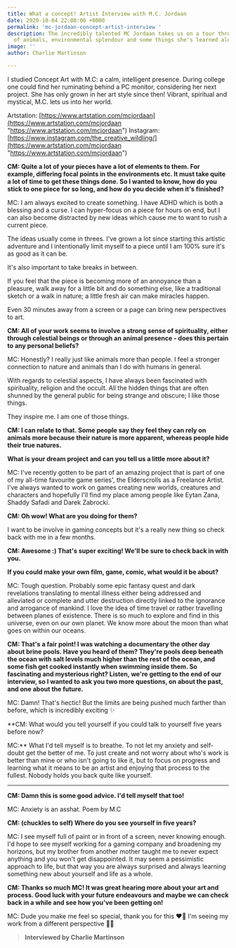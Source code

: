```yaml
---
title: What a concept! Artist Interview with M.C. Jordaan
date: 2020-10-04 22:00:00 +0000
permalink: 'mc-jordaan-concept-artist-interview '
description: The incredibly talented MC Jordaan takes us on a tour through her love
  of animals, environmental splendour and some things she's learned along the way.
image: ''
author: Charlie Martinson

---
```

I studied Concept Art with M.C: a calm, intelligent presence. During college one could find her ruminating behind a PC monitor, considering her next project. She has only grown in her art style since then! Vibrant, spiritual and mystical, M.C. lets us into her world.

Artstation: [https://www.artstation.com/mcjordaan](https://www.artstation.com/mcjordaan "https://www.artstation.com/mcjordaan") Instagram: [https://www.instagram.com/the_creative_wildling/](https://www.artstation.com/mcjordaan "https://www.artstation.com/mcjordaan")

**CM: Quite a lot of your pieces have a lot of elements to them. For example, differing focal points in the environments etc. It must take quite a lot of time to get these things done. So I wanted to know, how do you stick to one piece for so long, and how do you decide when it's finished?**

MC: I am always excited to create something. I have ADHD which is both a blessing and a curse. I can hyper-focus on a piece for hours on end, but I can also become distracted by new ideas which cause me to want to rush a current piece.

The ideas usually come in threes. I've grown a lot since starting this artistic adventure and I intentionally limit myself to a piece until I am 100% sure it's as good as it can be.

It's also important to take breaks in between.

If you feel that the piece is becoming more of an annoyance than a pleasure, walk away for a little bit and do something else, like a traditional sketch or a walk in nature; a little fresh air can make miracles happen.

Even 30 minutes away from a screen or a page can bring new perspectives to art.

**CM: All of your work seems to involve a strong sense of spirituality, either through celestial beings or through an animal presence - does this pertain to any personal beliefs?**

MC: Honestly? I really just like animals more than people. I feel a stronger connection to nature and animals than I do with humans in general.

With regards to celestial aspects, I have always been fascinated with spirituality, religion and the occult. All the hidden things that are often shunned by the general public for being strange and obscure; I like those things.

They inspire me. I am one of those things.

**CM: I can relate to that. Some people say they feel they can rely on animals more because their nature is more apparent, whereas people hide their true natures.**

**What is your dream project and can you tell us a little more about it?**

MC: I've recently gotten to be part of an amazing project that is part of one of my all-time favourite game series', the Elderscrolls as a Freelance Artist. I've always wanted to work on games creating new worlds, creatures and characters and hopefully I'll find my place among people like Eytan Zana, Shaddy Safadi and Darek Zabrocki.

**CM: Oh wow! What are you doing for them?**

I want to be involve in gaming concepts but it's a really new thing so check back with me in a few months.

**CM: Awesome :) That's super exciting! We'll be sure to check back in with you.**

**If you could make your own film, game, comic, what would it be about?**

MC: Tough question. Probably some epic fantasy quest and dark revelations translating to mental illness either being addressed and alleviated or complete and utter destruction directly linked to the ignorance and arrogance of mankind. I love the idea of time travel or rather travelling between planes of existence. There is so much to explore and find in this universe, even on our own planet. We know more about the moon than what goes on within our oceans.

**CM: That's a fair point! I was watching a documentary the other day about brine pools. Have you heard of them? They're pools deep beneath the ocean with salt levels much higher than the rest of the ocean, and some fish get cooked instantly when swimming inside them. So fascinating and mysterious right? Listen, we're getting to the end of our interview, so I wanted to ask you two more questions, on about the past, and one about the future.**

MC: Damn! That's hectic! But the limits are being pushed much farther than before, which is incredibly exciting ✨

\**CM: What would you tell yourself if you could talk to yourself five years before now?

MC:** What I'd tell myself is to breathe. To not let my anxiety and self-doubt get the better of me. To just create and not worry about who's work is better than mine or who isn't going to like it, but to focus on progress and learning what it means to be an artist and enjoying that process to the fullest. Nobody holds you back quite like yourself.

***

**CM: Damn this is some good advice. I'd tell myself that too!**

MC: Anxiety is an asshat. Poem by M.C

**CM: (chuckles to self) Where do you see yourself in five years?**

MC: I see myself full of paint or in front of a screen, never knowing enough. I'd hope to see myself working for a gaming company and broadening my horizons, but my brother from another mother taught me to never expect anything and you won't get disappointed. It may seem a pessimistic approach to life, but that way you are always surprised and always learning something new about yourself and life as a whole.

**CM: Thanks so much MC! It was great hearing more about your art and process. Good luck with your future endeavours and maybe we can check back in a while and see how you've been getting on!**

MC: Dude you make me feel so special, thank you for this ❤️🌸 I'm seeing my work from a different perspective 🕺🏻

> **Interviewed by Charlie Martinson**